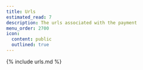 ```yaml
---
title: Urls
estimated_read: 7
description: The urls associated with the payment
menu_order: 2700
icon:
  content: public
  outlined: true
---
```


{% include urls.md %}
